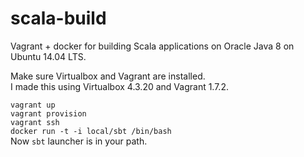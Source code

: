 # scala-build
Vagrant + docker for building Scala applications on Oracle Java 8 on Ubuntu 14.04 LTS.  

Make sure Virtualbox and Vagrant are installed.  
I made this using Virtualbox 4.3.20 and Vagrant 1.7.2.  

`vagrant up`  
`vagrant provision`  
`vagrant ssh`  
`docker run -t -i local/sbt /bin/bash`  
Now `sbt` launcher is in your path.  

